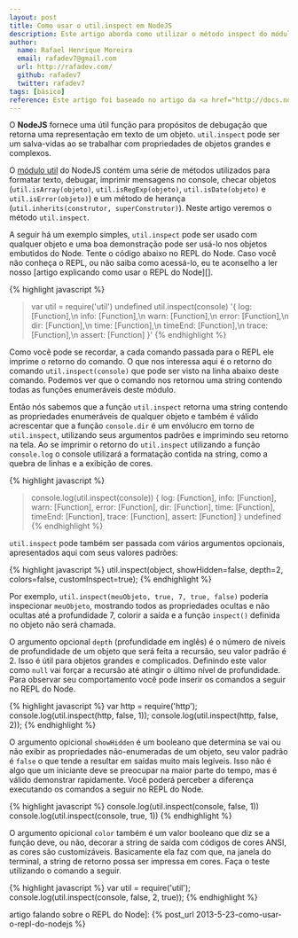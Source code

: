 ```yaml
---
layout: post
title: Como usar o util.inspect em NodeJS
description: Este artigo aborda como utilizar o método inspect do módulo util do core do NodeJS
author:
  name: Rafael Henrique Moreira
  email: rafadev7@gmail.com
  url: http://rafadev.com/
  github: rafadev7
  twitter: rafadev7
tags: [básico]
reference: Este artigo foi baseado no artigo da <a href="http://docs.nodejitsu.com/">Documentação do NodeJitsu</a>.
---
```

O **NodeJS** fornece uma útil função para propósitos de debugação que retorna uma representação em texto de um objeto. `util.inspect` pode ser um salva-vidas ao se trabalhar com propriedades de objetos grandes e complexos.

O [módulo util][] do NodeJS contém uma série de métodos utilizados para formatar texto, debugar, imprimir mensagens no console, checar objetos (`util.isArray(objeto)`, `util.isRegExp(objeto)`, `util.isDate(objeto)` e `util.isError(objeto)`) e um método de herança (`util.inherits(construtor, superConstrutor)`). Neste artigo veremos o método `util.inspect`.

A seguir há um exemplo simples, `util.inspect` pode ser usado com qualquer objeto e uma boa demonstração pode ser usá-lo nos objetos embutidos do Node. Tente o código abaixo no REPL do Node. Caso você não conheça o REPL, ou não saiba como acessá-lo, eu te aconselho a ler nosso [artigo explicando como usar o REPL do Node][].

{% highlight javascript %}
> var util = require('util')
undefined
>  util.inspect(console)
'{ log: [Function],\n  info: [Function],\n  warn: [Function],\n  error: [Function],\n  dir: [Function],\n  time: [Function],\n  timeEnd: [Function],\n  trace: [Function],\n  assert: [Function] }'
{% endhighlight %}

Como você pode se recordar, a cada comando passada para o REPL ele imprime o retorno do comando. O que nos interessa aqui é o retorno do comando `util.inspect(console)` que pode ser visto na linha abaixo deste comando. Podemos ver que o comando nos retornou uma string contendo todas as funções enumeráveis deste módulo.

Então nós sabemos que a função `util.inspect` retorna uma string contendo as propriedades enumeráveis de qualquer objeto e também é válido acrescentar que a função `console.dir` é um envólucro em torno de `util.inspect`, utilizando seus argumentos padrões e imprimindo seu retorno na tela. Ao se imprimir o retorno do `util.inspect` utilizando a função `console.log` o console utilizará a formatação contida na string, como a quebra de linhas e a exibição de cores.

{% highlight javascript %}
> console.log(util.inspect(console))
{ log: [Function],
  info: [Function],
  warn: [Function],
  error: [Function],
  dir: [Function],
  time: [Function],
  timeEnd: [Function],
  trace: [Function],
  assert: [Function] }
undefined
{% endhighlight %}

`util.inspect` pode também ser passada com vários argumentos opcionais, apresentados aqui com seus valores padrões:

{% highlight javascript %}
util.inspect(object, showHidden=false, depth=2, colors=false, customInspect=true);
{% endhighlight %}

Por exemplo, `util.inspect(meuObjeto, true, 7, true, false)` poderia inspecionar `meuObjeto`, mostrando todos as propriedades ocultas e não ocultas até a profundidade 7, colorir a saída e a função `inspect()` definida no objeto não será chamada.

O argumento opcional `depth` (profundidade em inglês) é o número de níveis de profundidade de um objeto que será feita a recursão, seu valor padrão é 2. Isso é útil para objetos grandes e complicados. Definindo este valor como `null` vai forçar a recursão até atingir o último nível de profundidade. Para observar seu comportamento você pode inserir os comandos a seguir no REPL do Node.

{% highlight javascript %}
var http = require('http');
console.log(util.inspect(http, false, 1));
console.log(util.inspect(http, false, 2));
{% endhighlight %}

O argumento opicional `showHidden` é um booleano que determina se vai ou não exibir as propriedades não-enumeradas de um objeto, seu valor padrão é `false` o que tende a resultar em saídas muito mais legíveis. Isso não é algo que um iniciante deve se preocupar na maior parte do tempo, mas é válido demonstrar rapidamente. Você poderá perceber a diferença executando os comandos a seguir no REPL do Node.

{% highlight javascript %}
console.log(util.inspect(console, false, 1))
console.log(util.inspect(console, true, 1))
{% endhighlight %}

O argumento opicional `color` também é um valor booleano que diz se a função deve, ou não, decorar a string de saída com códigos de cores ANSI, as cores são customizáveis. Basicamente ela faz com que, na janela do terminal, a string de retorno possa ser impressa em cores. Faça o teste utilizando o comando a seguir.

{% highlight javascript %}
var util = require('util');
console.log(util.inspect(console, false, 2, true));
{% endhighlight %}



[módulo util]: http://nodejs.org/api/util.html
artigo falando sobre o REPL do Node]: {% post_url 2013-5-23-como-usar-o-repl-do-nodejs %}